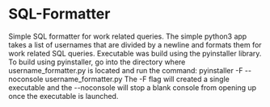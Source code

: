 # SQL-Formatter

Simple SQL formatter for work related queries.
The simple python3 app takes a list of usernames that are divided by a newline and formats them for work related SQL queries.
Executable was build using the pyinstaller library.
To build using pyinstaller, go into the directory where username_formatter.py is located and run the command:
pyinstaller -F --noconsole username_formatter.py
The -F flag will created a single executable and the --noconsole will stop a blank console from opening up once the executable is launched.
